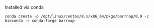 Installed via conda 
```
conda create -p /opt/linux/centos/8.x/x86_64/pkgs/barrnap/0.9 -c bioconda -c conda-forge barrnap
```
